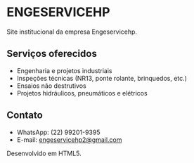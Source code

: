 # ENGESERVICEHP

Site institucional da empresa Engeservicehp.

## Serviços oferecidos

- Engenharia e projetos industriais
- Inspeções técnicas (NR13, ponte rolante, brinquedos, etc.)
- Ensaios não destrutivos
- Projetos hidráulicos, pneumáticos e elétricos

## Contato

- WhatsApp: (22) 99201-9395
- E-mail: engeservicehp2@gmail.com

Desenvolvido em HTML5.
